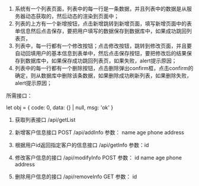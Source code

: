1. 系统有一个列表页面，列表中的每一行是一条数据，并且列表中的数据是从服务器动态获取的，然后动态的渲染到页面中；
2. 列表的上方有一个新增按钮，点击新增跳转到新增页面，填写新增页面中的表单信息然后点击保存，要把用户填写的数据保存到数据库中，如果成功跳回列表页，
3. 列表中，每一行都有一个修改按钮；点击修改按钮，跳转到修改页面，并且要自动回填用户的基本信息到表单中，然后点击保存按钮，要把修改后的结果保存到数据库中，如果保存成功跳回列表页，如果失败，alert提示原因；
4. 列表中的每一行都有一个删除按钮，点击删除弹出confirm框，点击confirm的确定，则从数据库中删除该条数据，如果删除成功刷新列表，如果删除失败，alert提示原因；

所需接口：

let obj = {
  code: 0,
  data: {} | null,
  msg: 'ok'
}

1. 获取列表接口
/api/getList

2. 新增客户信息接口
POST
/api/addInfo
参数：
name
age
phone
address

3. 根据用户id返回指定客户的信息接口
/api/getInfo 参数：id

4. 修改客户信息的接口
/api/modifyInfo
POST
参数：
id
name
age
phone
address

5. 删除用户信息的接口
/api/removeInfo
GET
参数：
id
